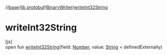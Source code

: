 //[base](../../../index.md)/[lib.protobuf](../index.md)/[BinaryWriter](index.md)/[writeInt32String](write-int32-string.md)

# writeInt32String

[js]\
open fun [writeInt32String](write-int32-string.md)(field: [Number](https://kotlinlang.org/api/latest/jvm/stdlib/kotlin/-number/index.html), value: [String](https://kotlinlang.org/api/latest/jvm/stdlib/kotlin/-string/index.html) = definedExternally)
